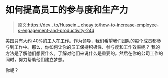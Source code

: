 # 如何提高员工的参与度和生产力

> 原文:[https://dev . to/Hussein _ cheay to/how-to-increase-employee-s-engagement-and-productivity-24d](https://dev.to/hussein_cheayto/how-to-increase-employee-s-engagement-and-productivity-24d)

美国只有大约 40%的工人在工作。作为领导，我们希望我们团队的每个成员都参与到工作中。那么，你如何让你的员工保持积极性、参与度和工作效率呢？
我的方法是了解他们想要什么。了解对他们来说什么是重要的。然后在你的公司工作的同时，努力帮助他们建立梦想。

你呢？